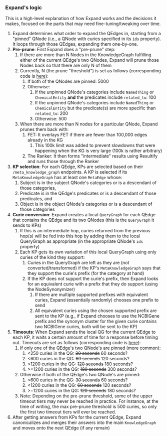 ### Expand's logic

This is a high-level explanation of how Expand works and the decisions it makes, focused on the parts that may need fine-tuning/tweaking over time.

1. Expand determines what order to expand the QEdges in, starting from a "pinned" QNode (i.e., a QNode with curies specified in its `ids` property). It loops through those QEdges, expanding them one-by-one.
2. **Pre-prune**: First Expand does a "pre-prune" step:
   1. If there are more than N Nodes in the KnowledgeGraph fulfilling either of the current QEdge's two QNodes, Expand will prune those Nodes back so that there are only N of them
   2. Currently, N (the prune "threshold") is set as follows (corresponding code is [here](https://github.com/RTXteam/RTX/blob/a5c4b9e780fe6cda3372f885c02774a74affdbad/code/ARAX/ARAXQuery/ARAX_expander.py#L1191-L1214)):
      1. If both of the QNodes are pinned: 5000
      2. Otherwise:
         1. If the unpinned QNode's categories include `NamedThing` or `ChemicalEntity` **and** the predicates include `related_to`: 100
         2. If the unpinned QNode's categories include `NamedThing` or `ChemicalEntity` but the predicate(s) are more specific than `related_to`: 200
         3. Otherwise: 500
   3. When there are more than N nodes for a particular QNode, Expand prunes them back with:
      1. FET: It overlays FET if there are fewer than 100,000 edges already in the KG
         1. This 100k limit was added to prevent slowdowns that were happening when the KG is very large (100k is rather arbitrary)
      2. The Ranker: It then forms "intermediate" results using Resultify and runs those through the Ranker
3. **KP selection**: For each QEdge, KPs are selected based on their `/meta_knowledge_graph` endpoints. A KP is selected if its `MetaKnowledgeGraph` has at least one `MetaEdge` whose:
   1. Subject is in the subject QNode's categories or is a descendant of those categories,
   2. Predicate is in the QEdge's predicates or is a descendant of those predicates, and
   3. Object is in the object QNode's categories or is a descendant of those categories 
4. **Curie conversion**: Expand creates a local `QueryGraph` for each QEdge that contains the QEdge and its two QNodes (this is the `QueryGraph` it sends to KPs)
   1. If this is an intermediate hop, curies returned from the previous hop(s) will be fed into this hop by adding them to the local QueryGraph as appropriate (in the appropriate QNode's `ids` property)
   2. Each KP gets its own variation of this local QueryGraph using only curies of the kind they support:
      1. Curies in the QueryGraph are left as they are (not converted/transformed) if the KP's `MetaKnowledgeGraph` says that they support the curie's prefix (for the category at hand)
      2. If the KP does not support the curie's prefix, then Expand looks for an equivalent curie with a prefix that they do support (using the NodeSynonymizer)
         1. If there are multiple supported prefixes with equivalent curies, Expand (essentially randomly) chooses one prefix to send
         2. All equivalent curies using the chosen supported prefix are sent to the KP (e.g., if Expand chooses to use the NCBIGene prefix and the synonym cluster for the given curie contains two NCBIGene curies, both will be sent to the KP)
5. **Timeouts**: When Expand sends the local QG for the current QEdge to each KP, it waits a certain amount of time for a response before timing out. Timeouts are set as follows (corresponding code is [here](https://github.com/RTXteam/RTX/blob/a5c4b9e780fe6cda3372f885c02774a74affdbad/code/ARAX/ARAXQuery/Expand/trapi_querier.py#L363-L389)):
   1. If only one of the QEdge's two QNode's are pinned (more common):
      1. <250 curies in the QG: ~~30 seconds~~ 60 seconds?
      2. <600 curies in the QG: ~~60 seconds~~ 120 seconds?
      3. <1200 curies in the QG: ~~120 seconds~~ 180 seconds?
      4. \>=1200 curies in the QG: ~~180 seconds~~ 300 seconds?
   2. Otherwise if both of the QEdge's two QNode's are pinned:
      1. <600 curies in the QG: ~~30 seconds~~ 60 seconds?
      2. <1200 curies in the QG: ~~60 seconds~~ 120 seconds?
      3. \>=1200 curies in the QG: ~~120 seconds~~ 180 seconds?
   3. Note: Depending on the pre-prune threshold, some of the upper timeout tiers may never be reached in practice. For instance, at the time of writing, the max pre-prune threshold is 500 curies, so only the first two timeout tiers will ever be reached.
6. After getting answers from KPs for the current QEdge, Expand canonicalizes and merges their answers into the main `KnowledgeGraph` and moves onto the next QEdge (if any remain)